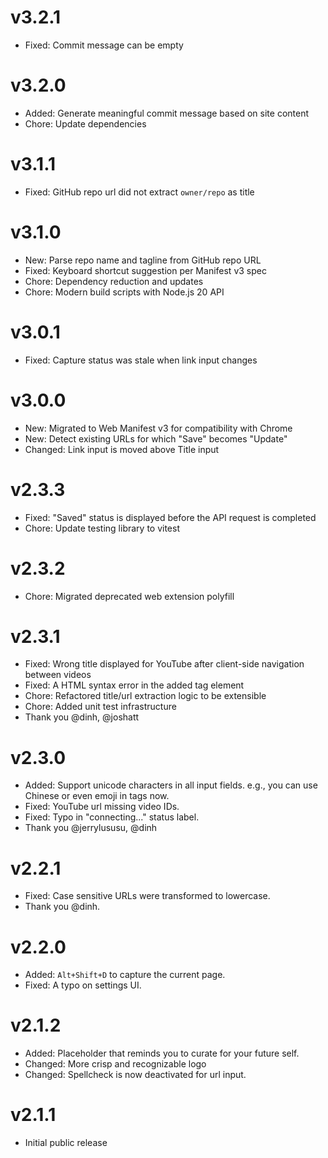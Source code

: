 # v3.2.1

- Fixed: Commit message can be empty

# v3.2.0

- Added: Generate meaningful commit message based on site content
- Chore: Update dependencies

# v3.1.1

- Fixed: GitHub repo url did not extract `owner/repo` as title

# v3.1.0

- New: Parse repo name and tagline from GitHub repo URL
- Fixed: Keyboard shortcut suggestion per Manifest v3 spec
- Chore: Dependency reduction and updates
- Chore: Modern build scripts with Node.js 20 API

# v3.0.1

- Fixed: Capture status was stale when link input changes

# v3.0.0

- New: Migrated to Web Manifest v3 for compatibility with Chrome
- New: Detect existing URLs for which "Save" becomes "Update"
- Changed: Link input is moved above Title input

# v2.3.3

- Fixed: "Saved" status is displayed before the API request is completed
- Chore: Update testing library to vitest

# v2.3.2

- Chore: Migrated deprecated web extension polyfill

# v2.3.1

- Fixed: Wrong title displayed for YouTube after client-side navigation between videos
- Fixed: A HTML syntax error in the added tag element
- Chore: Refactored title/url extraction logic to be extensible
- Chore: Added unit test infrastructure
- Thank you @dinh, @joshatt

# v2.3.0

- Added: Support unicode characters in all input fields. e.g., you can use Chinese or even emoji in tags now.
- Fixed: YouTube url missing video IDs.
- Fixed: Typo in "connecting..." status label.
- Thank you @jerrylususu, @dinh

# v2.2.1

- Fixed: Case sensitive URLs were transformed to lowercase.
- Thank you @dinh.

# v2.2.0

- Added: `Alt+Shift+D` to capture the current page.
- Fixed: A typo on settings UI.

# v2.1.2

- Added: Placeholder that reminds you to curate for your future self.
- Changed: More crisp and recognizable logo
- Changed: Spellcheck is now deactivated for url input.

# v2.1.1

- Initial public release

